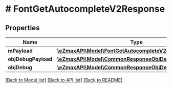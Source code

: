 # # FontGetAutocompleteV2Response

## Properties

Name | Type | Description | Notes
------------ | ------------- | ------------- | -------------
**mPayload** | [**\eZmaxAPI\Model\FontGetAutocompleteV2ResponseMPayload**](FontGetAutocompleteV2ResponseMPayload.md) |  |
**objDebugPayload** | [**\eZmaxAPI\Model\CommonResponseObjDebugPayload**](CommonResponseObjDebugPayload.md) |  | [optional]
**objDebug** | [**\eZmaxAPI\Model\CommonResponseObjDebug**](CommonResponseObjDebug.md) |  | [optional]

[[Back to Model list]](../../README.md#models) [[Back to API list]](../../README.md#endpoints) [[Back to README]](../../README.md)
